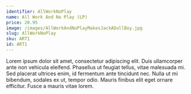 ```yaml
---
identifier: AllWorkNoPlay
name: All Work And No Play (LP)
price: 20.95
image: /images/AllWorkAndNoPlayMakesJackADullBoy.jpg
slug: AllWorkNoPlay
sku: ART1
id: ART1
---
```

Lorem ipsum dolor sit amet, consectetur adipiscing elit. Duis ullamcorper ante non vehicula eleifend.
Phasellus ut feugiat tellus, vitae malesuada mi. Sed placerat ultrices enim, id fermentum ante tincidunt nec.
Nulla ut mi bibendum, sodales ex ut, tempor odio. Mauris finibus elit eget ornare efficitur. Fusce a mauris vitae lorem.
